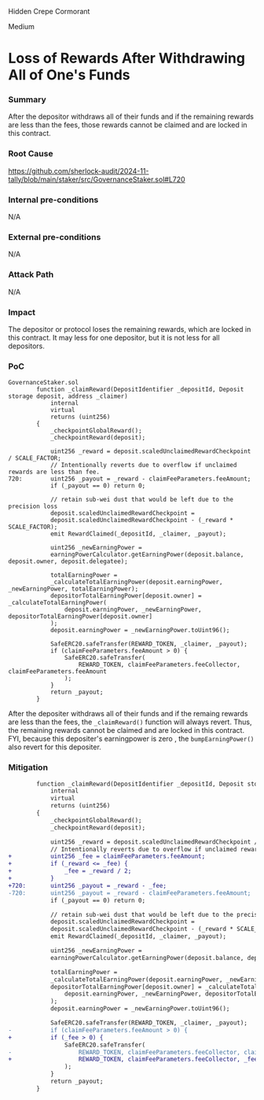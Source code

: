 Hidden Crepe Cormorant

Medium

# Loss of Rewards After Withdrawing All of One's Funds

### Summary
After the depositor withdraws all of their funds and if the remaining rewards are less than the fees, those rewards cannot be claimed and are locked in this contract.

### Root Cause
https://github.com/sherlock-audit/2024-11-tally/blob/main/staker/src/GovernanceStaker.sol#L720

### Internal pre-conditions
N/A

### External pre-conditions
N/A

### Attack Path
N/A

### Impact
The depositor or protocol loses the remaining rewards, which are locked in this contract.
It may less for one depositor, but it is not less for all depositors.

### PoC
```solidity
GovernanceStaker.sol
        function _claimReward(DepositIdentifier _depositId, Deposit storage deposit, address _claimer)
            internal
            virtual
            returns (uint256)
        {
            _checkpointGlobalReward();
            _checkpointReward(deposit);

            uint256 _reward = deposit.scaledUnclaimedRewardCheckpoint / SCALE_FACTOR;
            // Intentionally reverts due to overflow if unclaimed rewards are less than fee.
720:        uint256 _payout = _reward - claimFeeParameters.feeAmount;
            if (_payout == 0) return 0;

            // retain sub-wei dust that would be left due to the precision loss
            deposit.scaledUnclaimedRewardCheckpoint =
            deposit.scaledUnclaimedRewardCheckpoint - (_reward * SCALE_FACTOR);
            emit RewardClaimed(_depositId, _claimer, _payout);

            uint256 _newEarningPower =
            earningPowerCalculator.getEarningPower(deposit.balance, deposit.owner, deposit.delegatee);

            totalEarningPower =
            _calculateTotalEarningPower(deposit.earningPower, _newEarningPower, totalEarningPower);
            depositorTotalEarningPower[deposit.owner] = _calculateTotalEarningPower(
                deposit.earningPower, _newEarningPower, depositorTotalEarningPower[deposit.owner]
            );
            deposit.earningPower = _newEarningPower.toUint96();

            SafeERC20.safeTransfer(REWARD_TOKEN, _claimer, _payout);
            if (claimFeeParameters.feeAmount > 0) {
                SafeERC20.safeTransfer(
                    REWARD_TOKEN, claimFeeParameters.feeCollector, claimFeeParameters.feeAmount
                );
            }
            return _payout;
        }
```
After the depositer withdraws all of their funds and if the remaing rewards are less than the fees, the `_claimReward()` function will always revert. Thus, the remaining rewards cannot be claimed and are locked in this contract.
FYI, because this depositer's earningpower is zero , the `bumpEarningPower()` also revert for this depositer.

### Mitigation
```diff
        function _claimReward(DepositIdentifier _depositId, Deposit storage deposit, address _claimer)
            internal
            virtual
            returns (uint256)
        {
            _checkpointGlobalReward();
            _checkpointReward(deposit);

            uint256 _reward = deposit.scaledUnclaimedRewardCheckpoint / SCALE_FACTOR;
            // Intentionally reverts due to overflow if unclaimed rewards are less than fee.
+           uint256 _fee = claimFeeParameters.feeAmount;
+           if (_reward <= _fee) {
+               _fee = _reward / 2;
+           }
+720:       uint256 _payout = _reward - _fee;
-720:       uint256 _payout = _reward - claimFeeParameters.feeAmount;
            if (_payout == 0) return 0;

            // retain sub-wei dust that would be left due to the precision loss
            deposit.scaledUnclaimedRewardCheckpoint =
            deposit.scaledUnclaimedRewardCheckpoint - (_reward * SCALE_FACTOR);
            emit RewardClaimed(_depositId, _claimer, _payout);

            uint256 _newEarningPower =
            earningPowerCalculator.getEarningPower(deposit.balance, deposit.owner, deposit.delegatee);

            totalEarningPower =
            _calculateTotalEarningPower(deposit.earningPower, _newEarningPower, totalEarningPower);
            depositorTotalEarningPower[deposit.owner] = _calculateTotalEarningPower(
                deposit.earningPower, _newEarningPower, depositorTotalEarningPower[deposit.owner]
            );
            deposit.earningPower = _newEarningPower.toUint96();

            SafeERC20.safeTransfer(REWARD_TOKEN, _claimer, _payout);
-           if (claimFeeParameters.feeAmount > 0) {
+           if (_fee > 0) {
                SafeERC20.safeTransfer(
-                   REWARD_TOKEN, claimFeeParameters.feeCollector, claimFeeParameters.feeAmount
+                   REWARD_TOKEN, claimFeeParameters.feeCollector, _fee
                );
            }
            return _payout;
        }
```